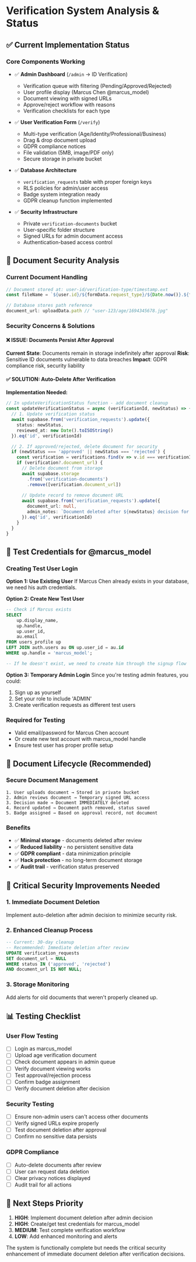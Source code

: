 # Verification System Analysis & Status

## ✅ Current Implementation Status

### **Core Components Working**
- ✅ **Admin Dashboard** (`/admin` → ID Verification)
  - Verification queue with filtering (Pending/Approved/Rejected)
  - User profile display (Marcus Chen @marcus_model)
  - Document viewing with signed URLs
  - Approve/reject workflow with reasons
  - Verification checklists for each type

- ✅ **User Verification Form** (`/verify`)
  - Multi-type verification (Age/Identity/Professional/Business)
  - Drag & drop document upload
  - GDPR compliance notices
  - File validation (5MB, image/PDF only)
  - Secure storage in private bucket

- ✅ **Database Architecture**
  - `verification_requests` table with proper foreign keys
  - RLS policies for admin/user access
  - Badge system integration ready
  - GDPR cleanup function implemented

- ✅ **Security Infrastructure**
  - Private `verification-documents` bucket
  - User-specific folder structure
  - Signed URLs for admin document access
  - Authentication-based access control

## 🔐 Document Security Analysis

### **Current Document Handling**
```typescript
// Document stored at: user-id/verification-type/timestamp.ext
const fileName = `${user.id}/${formData.request_type}/${Date.now()}.${fileExt}`

// Database stores path reference
document_url: uploadData.path // "user-123/age/1694345678.jpg"
```

### **Security Concerns & Solutions**

#### **❌ ISSUE: Documents Persist After Approval**
**Current State**: Documents remain in storage indefinitely after approval
**Risk**: Sensitive ID documents vulnerable to data breaches
**Impact**: GDPR compliance risk, security liability

#### **✅ SOLUTION: Auto-Delete After Verification**

**Implementation Needed:**
```typescript
// In updateVerificationStatus function - add document cleanup
const updateVerificationStatus = async (verificationId, newStatus) => {
  // 1. Update verification status
  await supabase.from('verification_requests').update({
    status: newStatus,
    reviewed_at: new Date().toISOString()
  }).eq('id', verificationId)

  // 2. If approved/rejected, delete document for security
  if (newStatus === 'approved' || newStatus === 'rejected') {
    const verification = verifications.find(v => v.id === verificationId)
    if (verification?.document_url) {
      // Delete document from storage
      await supabase.storage
        .from('verification-documents')
        .remove([verification.document_url])
      
      // Update record to remove document URL
      await supabase.from('verification_requests').update({
        document_url: null,
        admin_notes: `Document deleted after ${newStatus} decision for security`
      }).eq('id', verificationId)
    }
  }
}
```

## 🧪 Test Credentials for @marcus_model

### **Creating Test User Login**

**Option 1: Use Existing User**
If Marcus Chen already exists in your database, we need his auth credentials.

**Option 2: Create New Test User**
```sql
-- Check if Marcus exists
SELECT 
    up.display_name, 
    up.handle, 
    up.user_id,
    au.email
FROM users_profile up
LEFT JOIN auth.users au ON up.user_id = au.id
WHERE up.handle = 'marcus_model';

-- If he doesn't exist, we need to create him through the signup flow
```

**Option 3: Temporary Admin Login**
Since you're testing admin features, you could:
1. Sign up as yourself
2. Set your role to include 'ADMIN'
3. Create verification requests as different test users

### **Required for Testing**
- Valid email/password for Marcus Chen account
- Or create new test account with marcus_model handle
- Ensure test user has proper profile setup

## 🔄 Document Lifecycle (Recommended)

### **Secure Document Management**
```
1. User uploads document → Stored in private bucket
2. Admin reviews document → Temporary signed URL access
3. Decision made → Document IMMEDIATELY deleted
4. Record updated → Document path removed, status saved
5. Badge assigned → Based on approval record, not document
```

### **Benefits**
- ✅ **Minimal storage** - documents deleted after review
- ✅ **Reduced liability** - no persistent sensitive data  
- ✅ **GDPR compliant** - data minimization principle
- ✅ **Hack protection** - no long-term document storage
- ✅ **Audit trail** - verification status preserved

## 🚨 Critical Security Improvements Needed

### **1. Immediate Document Deletion**
Implement auto-deletion after admin decision to minimize security risk.

### **2. Enhanced Cleanup Process**
```sql
-- Current: 30-day cleanup
-- Recommended: Immediate deletion after review
UPDATE verification_requests 
SET document_url = NULL 
WHERE status IN ('approved', 'rejected')
AND document_url IS NOT NULL;
```

### **3. Storage Monitoring**
Add alerts for old documents that weren't properly cleaned up.

## 📊 Testing Checklist

### **User Flow Testing**
- [ ] Login as marcus_model
- [ ] Upload age verification document
- [ ] Check document appears in admin queue
- [ ] Verify document viewing works
- [ ] Test approval/rejection process
- [ ] Confirm badge assignment
- [ ] Verify document deletion after decision

### **Security Testing**
- [ ] Ensure non-admin users can't access other documents
- [ ] Verify signed URLs expire properly
- [ ] Test document deletion after approval
- [ ] Confirm no sensitive data persists

### **GDPR Compliance**
- [ ] Auto-delete documents after review
- [ ] User can request data deletion
- [ ] Clear privacy notices displayed
- [ ] Audit trail for all actions

## 🎯 Next Steps Priority

1. **HIGH**: Implement document deletion after admin decision
2. **HIGH**: Create/get test credentials for marcus_model
3. **MEDIUM**: Test complete verification workflow
4. **LOW**: Add enhanced monitoring and alerts

The system is functionally complete but needs the critical security enhancement of immediate document deletion after verification decisions.